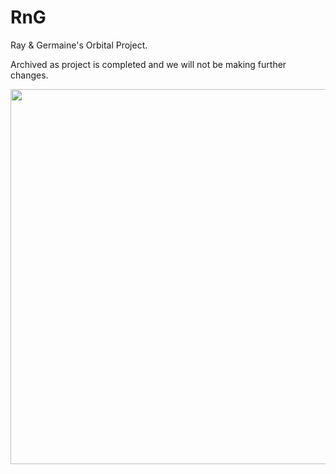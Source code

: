 # RnG
Ray &amp; Germaine's Orbital Project.

Archived as project is completed and we will not be making further changes.


<img src="https://i.imgur.com/7dJampU.jpg" width="600px">
